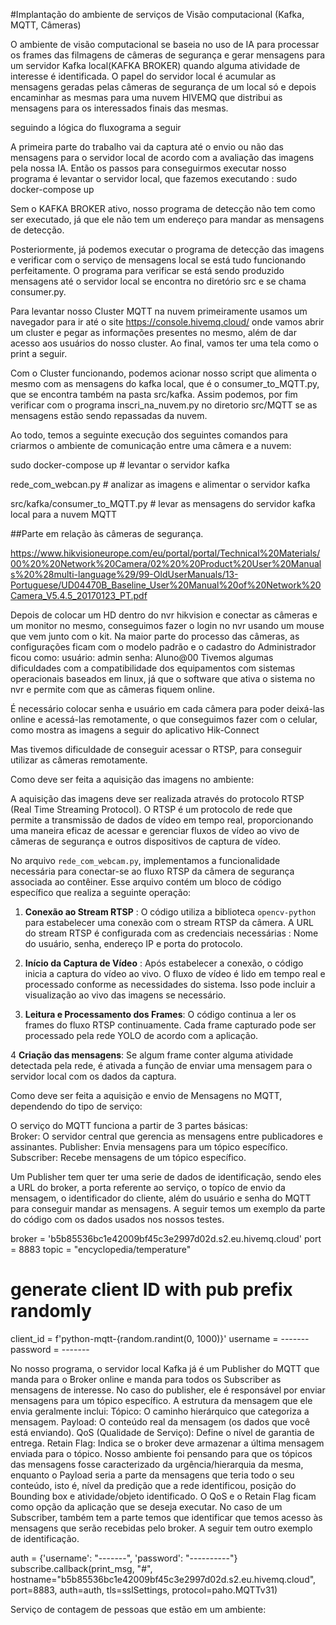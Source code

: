 #Implantação do ambiente de serviços de Visão computacional (Kafka, MQTT, Câmeras)





O ambiente de visão computacional se baseia no uso de IA para processar os frames das filmagens de câmeras de segurança e gerar mensagens para um servidor Kafka local(KAFKA BROKER) quando alguma atividade de interesse é identificada. O papel do servidor local é acumular as mensagens geradas pelas câmeras de segurança de um local só e depois encaminhar as mesmas para uma nuvem HIVEMQ que distribui as mensagens para os interessados finais das mesmas. 

seguindo a lógica do fluxograma a seguir 







A primeira parte do trabalho vai da captura até o envio ou não das mensagens para o servidor local de acordo com a avaliação das imagens pela nossa IA. Então os passos para conseguirmos executar nosso programa é levantar o servidor local, que fazemos executando :
sudo docker-compose up

Sem o KAFKA BROKER ativo, nosso programa de detecção não tem como ser executado, já que ele não tem um endereço para mandar as mensagens de detecção.

Posteriormente, já podemos executar o programa de detecção das imagens e verificar com o serviço de mensagens local se está tudo funcionando perfeitamente. O programa para verificar se está sendo produzido mensagens até o servidor local se encontra no diretório src e se chama consumer.py.

Para levantar nosso Cluster  MQTT na nuvem primeiramente usamos um navegador para ir até o site https://console.hivemq.cloud/  onde vamos abrir um cluster e pegar as informações presentes no mesmo, além de dar acesso aos usuários do nosso cluster. Ao final, vamos ter uma tela como o print a seguir.




Com o Cluster funcionando, podemos acionar nosso script que alimenta o mesmo com as mensagens do kafka local, que é o consumer_to_MQTT.py, que se encontra também na pasta src/kafka. Assim podemos, por fim verificar com o programa inscri_na_nuvem.py no diretorio src/MQTT se as mensagens estão sendo repassadas da nuvem. 

Ao todo, temos a seguinte execução dos seguintes comandos para criarmos o ambiente de comunicação entre uma câmera e a nuvem:

sudo docker-compose up  # levantar o servidor kafka
 
rede_com_webcan.py # analizar as imagens e alimentar o servidor kafka

src/kafka/consumer_to_MQTT.py # levar as mensagens do servidor kafka local para a nuvem MQTT




##Parte em relação às câmeras de segurança. 

https://www.hikvisioneurope.com/eu/portal/portal/Technical%20Materials/00%20%20Network%20Camera/02%20%20Product%20User%20Manuals%20%28multi-language%29/99-OldUserManuals/13-Portuguese/UD04470B_Baseline_User%20Manual%20of%20Network%20Camera_V5.4.5_20170123_PT.pdf

Depois de colocar um HD dentro do nvr hikvision e conectar as câmeras e um monitor  no mesmo, conseguimos fazer o login no nvr usando um mouse que vem junto com o kit.
Na maior parte do processo das câmeras, as configurações ficam com o modelo padrão e o cadastro do Administrador ficou como:
usuário: admin
senha: Aluno@00
Tivemos algumas dificuldades com a compatibilidade dos equipamentos com sistemas operacionais baseados em linux, já que o software que ativa o sistema no nvr e permite com que as câmeras fiquem online.

É necessário colocar senha e usuário em cada câmera para poder deixá-las online e acessá-las remotamente, o que conseguimos fazer com o celular, como mostra as imagens a seguir do aplicativo Hik-Connect

 
 Mas tivemos dificuldade de conseguir acessar o RTSP, para conseguir utilizar as câmeras remotamente. 


Como deve ser feita a aquisição das imagens no ambiente:

A aquisição das imagens deve ser realizada através do protocolo RTSP (Real Time Streaming Protocol). O RTSP é um protocolo de rede que permite a transmissão de dados de vídeo em tempo real, proporcionando uma maneira eficaz de acessar e gerenciar fluxos de vídeo ao vivo de câmeras de segurança e outros dispositivos de captura de vídeo.

No arquivo `rede_com_webcam.py`, implementamos a funcionalidade necessária para conectar-se ao fluxo RTSP da câmera de segurança associada ao contêiner. Esse arquivo contém um bloco de código específico que realiza a seguinte operação:

1. **Conexão ao Stream RTSP** :  O código utiliza a biblioteca `opencv-python` para estabelecer uma conexão com o stream RTSP da câmera. A URL do stream RTSP é configurada com as credenciais necessárias : Nome do usuário, senha, endereço IP e porta do protocolo.

2. **Início da Captura de Vídeo** : Após estabelecer a conexão, o código inicia a captura do vídeo ao vivo. O fluxo de vídeo é lido em tempo real e processado conforme as necessidades do sistema. Isso pode incluir a visualização ao vivo das imagens se necessário.

3. **Leitura e Processamento dos Frames**: O código continua a ler os frames do fluxo RTSP continuamente. Cada frame capturado pode ser processado pela rede YOLO de acordo com a aplicação.

4 **Criação das mensagens**: Se algum frame conter alguma atividade detectada pela rede, é ativada a função de enviar uma mensagem para o servidor local com os dados da captura.
 

 

 



Como deve ser feita a aquisição e envio de Mensagens no MQTT, dependendo do tipo de serviço: 

O serviço do MQTT funciona a partir de 3 partes básicas: 	
Broker: O servidor central que gerencia as mensagens entre publicadores e assinantes.
Publisher: Envia mensagens para um tópico específico.
Subscriber: Recebe mensagens de um tópico específico.

Um Publisher tem quer ter uma serie de dados de identificação, sendo eles a URL do broker, a porta referente ao serviço, o topíco de envio da mensagem, o identificador do cliente, além do usuário e senha do MQTT para conseguir mandar as mensagens. A seguir temos um exemplo da parte do código com os dados usados nos nossos testes.

broker = 'b5b85536bc1e42009bf45c3e2997d02d.s2.eu.hivemq.cloud'
port = 8883
topic = "encyclopedia/temperature"
# generate client ID with pub prefix randomly
client_id = f'python-mqtt-{random.randint(0, 1000)}'
username = -------
password = -------

No nosso programa, o servidor local Kafka já é um Publisher do MQTT que manda para o Broker online e manda para todos os Subscriber as mensagens de interesse.
No caso do publisher, ele é responsável por enviar mensagens para um tópico específico. A estrutura da mensagem que ele envia geralmente inclui:
Tópico: O caminho hierárquico que categoriza a mensagem.
Payload: O conteúdo real da mensagem (os dados que você está enviando).
QoS (Qualidade de Serviço): Define o nível de garantia de entrega.
Retain Flag: Indica se o broker deve armazenar a última mensagem enviada para o tópico.
Nosso ambiente foi pensando para que os tópicos das mensagens fosse caracterizado da urgência/hierarquia da mesma, enquanto o Payload seria a parte da mensagens que teria todo o seu conteúdo, isto é, nível da predição que a rede identificou, posição do Bounding box e atividade/objeto identificado. O QoS e o Retain Flag ficam como opção da aplicação que se deseja executar.
 No caso de um Subscriber, também tem a parte temos que identificar que temos acesso às mensagens que serão recebidas pelo broker. A seguir tem outro exemplo de identificação.

auth = {'username': "-------", 'password': "----------"}
subscribe.callback(print_msg, "#", hostname="b5b85536bc1e42009bf45c3e2997d02d.s2.eu.hivemq.cloud", port=8883, auth=auth,
               	tls=sslSettings, protocol=paho.MQTTv31)




Serviço de contagem de pessoas que estão em um ambiente:

